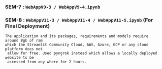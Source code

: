 ### SEM-7 : `WebAppV9-3 / WebAppV9-4.ipynb`
### SEM-8 : `WebAppV11-3 / WebAppV11-4 / WebAppV11-5.ipynb` (For Final Deployment)

```
The application and its packages, requirements and models require around 8gb of ram
which the Streamlit Community Cloud, AWS, Azure, GCP or any cloud platform does not
 allow for free. Used pyngrok instead which allows a locally deployed website to be
 accessed from any where for 2 hours.
```
